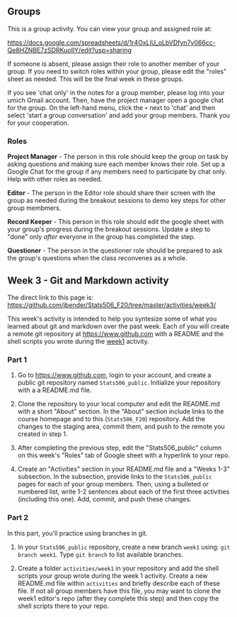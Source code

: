 ## Groups

This is a group activity. You can view your group and assigned role at:

https://docs.google.com/spreadsheets/d/1r4OxLjU_oLbVDfyn7y066cc-Qe8HZNBE7zSDRKuoIlY/edit?usp=sharing

If someone is absent, please assign their role to another member of your group.
If you need to switch roles within your group, please edit the "roles" sheet
as needed. This will be the final week in these groups. 

If you see 'chat only' in the notes for a group member, please log into your umich
Gmail account.  Then, have the project manager
open a google chat for the group.  On the left-hand menu, click the `+` next to
'chat' and then select 'start a group conversation' and add your group members.
Thank you for your cooperation.

### Roles

**Project Manager** - The person in this role should keep the group on task
by asking questions and making sure each member knows their role.
Set up a Google Chat for the group if any members need to participate by
chat only. Help with other roles as needed.

**Editor** - The person in the Editor role should share their screen with the
group as needed during the breakout sessions to demo key steps for other group
membmers. 

**Record Keeper** - This person in this role should edit the google sheet 
with your group's progress during the breakout sessions. Update a step to "done"
only *after* everyone in the group has completed the step.  

**Questioner** - The person in the questioner role should be prepared to ask the
group's questions when the class reconvenes as a whole. 

## Week 3 - Git and Markdown activity

The direct link to this page is:
https://github.com/jbender/Stats506_F20/tree/master/activities/week3/

This week's activity is intended to help you syntesize some of what you learned
about git and markdown over the past week. Each of you will create a remote 
git repository at https://www.github.com with a README and the shell scripts 
you wrote during the 
[week1](https://github.com/jbender/Stats506_F20/tree/master/activities/week1/)
activity.

### Part 1

 1. Go to https://www.github.com, login to your account, and create a public
    git repository named `Stats506_public`. Initialize your repository with a
    a README.md file.
    
 1. Clone the repository to your local computer and edit the README.md with a
    short "About" section. In the "About" section include links to the course
    homepage and to this (`Stats506_F20`) repository. Add the changes to the 
    staging area, commit them, and push to the remote you created in step 1. 
    
 1. After completing the previous step, edit the "Stats506_public" column on
    this week's "Roles" tab of Google sheet with a hyperlink to your repo.
    
 1. Create an "Activities" section in your README.md file and a "Weeks 1-3" 
    subsection. In the subsection, provide links to the `Stats506_public` pages
    for each of your group members. Then, using a bulleted or numbered list,
    write 1-2 sentences about each of the first three activities (including
    this one). Add, commit, and push these changes. 

### Part 2
In this part, you'll practice using branches in git. 

 1. In your `Stats506_public` repository, create a new branch `week1` using:
    `git branch week1`.  Type `git branch` to list available branches. 

 1. Create a folder `activities/week1` in your repository and add the shell 
    scripts your group wrote during the week 1 activity. Create a new README.md
    file within `activities` and briefly describe each of these file. If not 
    all group members have this file, you may want to clone the week1 editor's
    repo (after they complete this step) and then copy the shell scripts there
    to your repo. 
    
